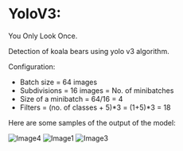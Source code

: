 # YoloV3:
You Only Look Once.

Detection of koala bears using yolo v3 algorithm.

Configuration:
- Batch size = 64 images
- Subdivisions = 16 images = No. of minibatches
- Size of a minibatch = 64/16 = 4
- Filters = (no. of classes + 5)*3 = (1+5)*3 = 18

Here are some samples of the output of the model:

![Image4](https://user-images.githubusercontent.com/62711040/123517783-8b0ecd00-d6c0-11eb-9419-09629cfda7fe.png)
![Image1](https://user-images.githubusercontent.com/62711040/123517766-78949380-d6c0-11eb-8a8b-412716505ffa.png)
![Image3](https://user-images.githubusercontent.com/62711040/123517773-7fbba180-d6c0-11eb-84a5-4c7993c93f2b.png)
